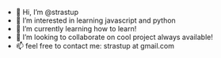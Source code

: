 - 👋 Hi, I’m @strastup
- 👀 I’m interested in learning javascript and python
- 🌱 I’m currently learning how to learn!
- 💞️ I’m looking to collaborate on cool project always available!
- 📫 feel free to contact me: strastup at gmail.com

<!---
strastup/strastup is a ✨ special ✨ repository because its `README.md` (this file) appears on your GitHub profile.
You can click the Preview link to take a look at your changes.
--->
